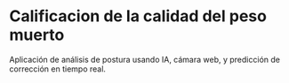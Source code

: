 # Calificacion de la calidad del peso muerto
 Aplicación de análisis de postura usando IA, cámara web, y predicción de corrección en tiempo real.
